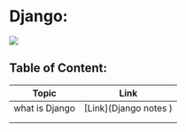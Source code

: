 # Django:

![](https://upload.wikimedia.org/wikipedia/commons/thumb/7/75/Django_logo.svg/2560px-Django_logo.svg.png)


## Table of Content:
| Topic  | Link  |
|---|---|
| what is Django  |  [Link](Django notes ) |
|   |   |
|   |   |